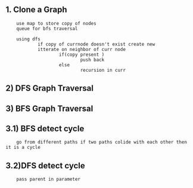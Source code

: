 ## 1. Clone a Graph
        use map to store copy of nodes
        queue for bfs traversal

        using dfs
                if copy of currnode doesn't exist create new
                itterate on neighbor of curr node
                        if(copy present )
                                push back
                        else
                                recursion in curr

## 2) DFS Graph Traversal

## 3) BFS Graph Traversal

## 3.1) BFS detect cycle
        go from different paths if two paths colide with each other then it is a cycle

## 3.2)DFS detect cycle
        pass parent in parameter



